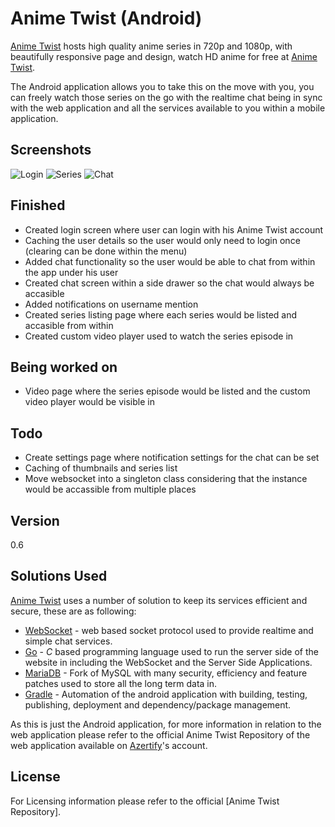 Anime Twist (Android)
=========

[Anime Twist] hosts high quality anime series in 720p and 1080p, with beautifully responsive page and design, watch HD anime for free at [Anime Twist].

The Android application allows you to take this on the move with you, you can freely watch those series on the go with the realtime chat being in sync with the web application and all the services available to you within a mobile application.

Screenshots
---
![Login](http://i.imgur.com/sxYJqM1.png "Login Screen")
![Series](http://i.imgur.com/To0MfE7.png "Series Listing Screen")
![Chat](http://i.imgur.com/QEwVZfF.png "Realtime Chat")

Finished
----
 - Created login screen where user can login with his Anime Twist account
 - Caching the user details so the user would only need to login once (clearing can be done within the menu)
 - Added chat functionality so the user would be able to chat from within the app under his user
 - Created chat screen within a side drawer so the chat would always be accasible
 - Added notifications on username mention
 - Created series listing page where each series would be listed and accasible from within
 - Created custom video player used to watch the series episode in
 
Being worked on
----
 - Video page where the series episode would be listed and the custom video player would be visible in

Todo
----
 - Create settings page where notification settings for the chat can be set
 - Caching of thumbnails and series list
 - Move websocket into a singleton class considering that the instance would be accassible from multiple places

Version
----

0.6

Solutions Used
-----------

[Anime Twist] uses a number of solution to keep its services efficient and secure, these are as following:
* [WebSocket] - web based socket protocol used to provide realtime and simple chat services.
* [Go] - *C* based programming language used to run the server side of the website in including the WebSocket and the Server Side Applications.
* [MariaDB] - Fork of MySQL with many security, efficiency and feature patches used to store all the long term data in.
* [Gradle] - Automation of the android application with building, testing, publishing, deployment and dependency/package management.

As this is just the Android application, for more information in relation to the web application please refer to the official Anime Twist Repository of the web application available on [Azertify]'s account.

License
----

For Licensing information please refer to the official [Anime Twist Repository].

[Anime Twist]:https://twist.moe
[WebSocket]:https://www.websocket.org
[Go]:http://golang.org/
[MariaDB]:https://mariadb.org/
[Gradle]:www.gradle.org
[Azertify]:https://github.com/azertify
